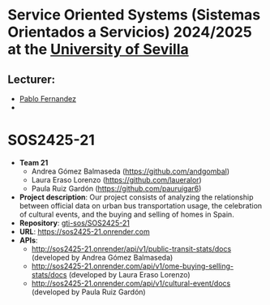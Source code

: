 # Service Oriented Systems (Sistemas Orientados a Servicios) 2024/2025 at the [University of Sevilla](https://www.us.es)

## Lecturer:

- [Pablo Fernandez](https://github.com/pafmon)
-

# SOS2425-21

- **Team 21**
  - Andrea Gómez Balmaseda (https://github.com/andgombal)
  - Laura Eraso Lorenzo (https://github.com/laueralor)
  - Paula Ruiz Gardón (https://github.com/pauruigar6)
- **Project description**: Our project consists of analyzing the relationship between official data on urban bus transportation usage, the celebration of cultural events, and the buying and selling of homes in Spain.
- **Repository**: [gti-sos/SOS2425-21](https://github.com/orgs/gti-sos/teams/sos2425-21)
- **URL**: https://sos2425-21.onrender.com
- **APIs**:
  - http://sos2425-21.onrender/api/v1/public-transit-stats/docs (developed by Andrea Gómez Balmaseda)
  - http://sos2425-21.onrender.com/api/v1/ome-buying-selling-stats/docs (developed by Laura Eraso Lorenzo)
  - http://sos2425-21.onrender.com/api/v1/cultural-event/docs (developed by Paula Ruiz Gardón)

